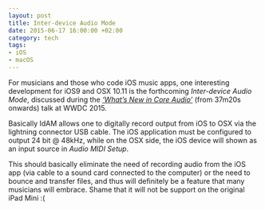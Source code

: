 ```yaml
---
layout: post
title: Inter-device Audio Mode
date: 2015-06-17 16:00:00 +02:00
category: tech
tags:
- iOS
- macOS
---
```

For musicians and those who code iOS music apps, one interesting development for iOS9 and OSX 10.11 is the forthcoming *Inter-device Audio Mode*, discussed during the [*‘What’s New in Core Audio’*](https://developer.apple.com/videos/play/wwdc2015/507/) (from 37m20s onwards) talk at WWDC 2015.

Basically IdAM allows one to digitally record output from iOS to OSX via the lightning connector USB cable. The iOS application must be configured to output 24 bit @ 48kHz, while on the OSX side, the iOS device will shown as an input source in *Audio MIDI Setup*.

This should basically eliminate the need of recording audio from the iOS app (via cable to a sound card connected to the computer) or the need to bounce and transfer files, and thus will definitely be a feature that many musicians will embrace. Shame that it will not be support on the original iPad Mini :(
